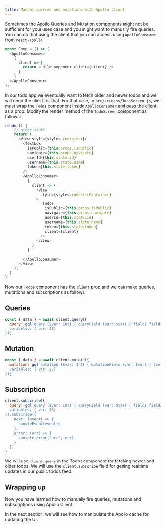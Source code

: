 ```yaml
---
title: Manual queries and mutations with Apollo client
---
```


Sometimes the Apollo Queries and Mutation components might not be sufficient for your uses case and you might want to manually fire queries. You can do that using the client that you can access using `ApolloConsumer` from `react-apollo`.

```javascript
const Comp = () => (
  <ApolloConsumer>
    {
      client => {
        return <ChildComponent client={client} />
      }
    }
  </ApolloConsumer>
);
```


In our todo app we eventually want to fetch older and newer todos and we will need the client for that. For that case, in `src/screens/TodoScreen.js`, we must wrap the `Todos` component inside `ApolloConsumer` and pass the client as a prop. Modify the render method of the `TodoScreen` component as follows:

```javascript
render() {
    // other stuff
    return (
      <View style={styles.container}>
        <Textbox
          isPublic={this.props.isPublic}
          navigate={this.props.navigate}
          userId={this.state.id}
          username={this.state.name}
          token={this.state.token}
        />
        <ApolloConsumer>
          {
            client => (
              <View
                style={styles.todoListContainer}
              > 
                <Todos
                  isPublic={this.props.isPublic}
                  navigate={this.props.navigate}
                  userId={this.state.id}
                  username={this.state.name}
                  token={this.state.token}
                  client={client}
                />
              </View>
            )
          }
          
        </ApolloConsumer>
      </View>
    );
  )
}
```

Now our `Todos` component has the `client` prop and we can make queries, mutations and subscriptions as follows.

## Queries

```javascript
const { data } = await client.query({
  query: gql`query ($var: Int) { queryField (var: $var) { field1 field2 }}
  variables: { var: 25}
});
```

## Mutation

```javascript
const { data } = await client.mutate({
  mutation: gql`mutation ($var: Int) { mutationField (var: $var) { field1 field2 }}
  variables: { var: 25}
});
```

## Subscription

```javascript
client.subscribe({
  query: gql`query ($var: Int) { queryField (var: $var) { field1 field2 }}
  variables: { var: 25} 
}).subscribe({
    next: (event) => {
      handleEvent(event);
    },
    error: (err) => {
      console.error("err", err);
    }
  })
}
```


We will use `client.query` in the Todos component for fetching newer and older todos. We will use the `client.subscribe` field for getting realtime updates in our public todos feed.

## Wrapping up

Now you have learned how to manually fire queries, mutations and subscriptions using Apollo Client. 

In the next section, we will see how to manipulate the Apollo cache for updating the UI.
